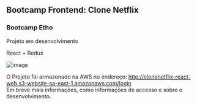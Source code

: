 ## Bootcamp Frontend: Clone Netflix 

### Bootcamp Etho

Projeto em desenvolvimento

React + Redux

![image](https://user-images.githubusercontent.com/82785772/147575977-0b8e595c-4fff-4afe-9cd7-7e24ede60aff.png)

O Projeto foi armazenado na AWS no endereço: http://clonenetflix-react-web.s3-website-sa-east-1.amazonaws.com/login
<br>Em breve mais informações, como informações de accesso e sobre o desenvolvimento.
